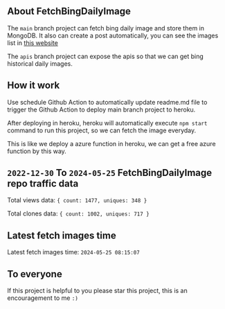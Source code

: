 ## About FetchBingDailyImage

The `main` branch project can fetch bing daily image and store them in MongoDB.
It also can create a post automatically, you can see the images list in [this website](https://oursalbum.netlify.app)

The `apis` branch project can expose the apis so that we can get bing historical daily images.

## How it work

Use schedule Github Action to automatically update readme.md file to trigger the Github Action to deploy main branch project to heroku.

After deploying in heroku, heroku will automatically execute `npm start` command to run this project, so we can fetch the image everyday.

This is like we deploy a azure function in heroku, we can get a free azure function by this way.

## `2022-12-30` To `2024-05-25` FetchBingDailyImage repo traffic data

Total views data: `{ count: 1477, uniques: 348 }`

Total clones data: `{ count: 1002, uniques: 717 }`

## Latest fetch images time

Latest fetch images time: `2024-05-25 08:15:07`

## To everyone

If this project is helpful to you please star this project, this is an encouragement to me `:)`



